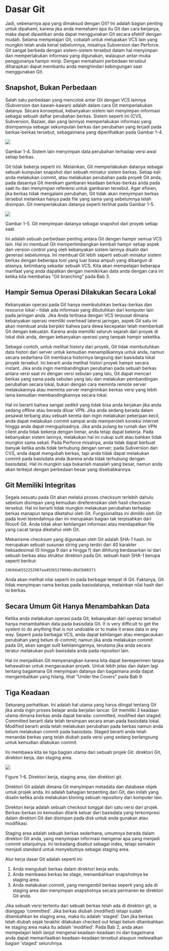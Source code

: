 # Dasar Git

Jadi, sebenarnya apa yang dimaksud dengan Git? Ini adalah bagian penting untuk dipahami, karena jika anda memahami apa itu Git dan cara kerjanya, maka dapat dipastikan anda dapat menggunakan Git secara efektif dengan mudah. Selama mempelajari Git, cobalah untuk melupakan VCS lain yang mungkin telah anda kenal sebelumnya, misalnya Subversion dan Perforce. Git sangat berbeda dengan sistem-sistem tersebut dalam hal menyimpan dan memperlakukan informasi yang digunakan, walaupun antar-muka penggunanya hampir mirip. Dengan memahami perbedaan tersebut diharapkan dapat membantu anda menghindari kebingungan saat menggunakan Git.

## Snapshot, Bukan Perbedaan

Salah satu perbedaan yang mencolok antar Git dengan VCS lainnya (Subversion dan kawan-kawan) adalah dalam cara Git memperlakukan datanya. Secara konseptual, kebanyakan sistem lain menyimpan informasi sebagai sebuah daftar perubahan berkas. Sistem seperti ini (CVS, Subversion, Bazaar, dan yang lainnya) memperlakukan informasi yang disimpannya sebagai sekumpulan berkas dan perubahan yang terjadi pada berkas-berkas tersebut, sebagaimana yang diperlihatkan pada Gambar 1-4.


![](http://git-scm.com/figures/18333fig0104-tn.png)
 
Gambar 1-4. Sistem lain menyimpan data perubahan terhadap versi awal setiap berkas.

Git tidak bekerja seperti ini. Melainkan, Git memperlakukan datanya sebagai sebuah kumpulan snapshot dari sebuah miniatur sistem berkas. Setiap kali anda melakukan commit, atau melakukan perubahan pada proyek Git anda, pada dasarnya Git merekam gambaran keadaan berkas-berkas anda pada saat itu dan menyimpan referensi untuk gambaran tersebut. Agar efisien, jika berkas tidak mengalami perubahan, Git tidak akan menyimpan berkas tersebut melainkan hanya pada file yang sama yang sebelumnya telah disimpan. Git memperlakukan datanya seperti terlihat pada Gambar 1-5.


![](http://git-scm.com/figures/18333fig0105-tn.png)
 
Gambar 1-5. Git menyimpan datanya sebagai snapshot dari proyek setiap saat.

Ini adalah sebuah perbedaan penting antara Git dengan hampir semua VCS lain. Hal ini membuat Git mempertimbangkan kembali hampir setiap aspek dari version control yang oleh kebanyakan sistem lainnya disalin dari generasi sebelumnya. Ini membuat Git lebih seperti sebuah miniatur sistem berkas dengan beberapa tool yang luar biasa ampuh yang dibangun di atasnya, ketimbang sekadar sebuah VCS. Kita akan mempelajari beberapa manfaat yang anda dapatkan dengan memikirkan data anda dengan cara ini ketika kita membahas "Git branching" pada Bab 3.

## Hampir Semua Operasi Dilakukan Secara Lokal

Kebanyakan operasi pada Git hanya membutuhkan berkas-berkas dan resource lokal – tidak ada informasi yang dibutuhkan dari komputer lain pada jaringan anda. Jika Anda terbiasa dengan VCS terpusat dimana kebanyakan operasi memiliki overhead latensi jaringan, aspek Git satu ini akan membuat anda berpikir bahwa para dewa kecepatan telah memberkati Git dengan kekuatan. Karena anda memiliki seluruh sejarah dari proyek di lokal disk anda, dengan kebanyakan operasi yang tampak hampir seketika.

Sebagai contoh, untuk melihat history dari proyek, Git tidak membutuhkan data histori dari server untuk kemudian menampilkannya untuk anda, namun secara sedarhana Git membaca historinya langsung dari basisdata lokal proyek tersebut. Ini berarti anda melihat histori proyek hampir secara instant. Jika anda ingin membandingkan perubahan pada sebuah berkas antara versi saat ini dengan versi sebulan yang lalu, Git dapat mencari berkas yang sama pada sebulan yang lalu dan melakukan pembandingan perubahan secara lokal, bukan dengan cara meminta remote server melakukannya atau meminta server mengirimkan berkas versi yang lebih lama kemudian membandingkannya secara lokal.

Hal ini berarti bahwa sangat sedikit yang tidak bisa anda kerjakan jika anda sedang offline atau berada diluar VPN. Jika anda sedang berada dalam pesawat terbang atau sebuah kereta dan ingin melakukan pekerjaan kecil, anda dapat melakukan commit sampai anda memperoleh koneksi internet hingga anda dapat menguploadnya. Jika anda pulang ke rumah dan VPN client anda tidak bekerja dengan benar, anda tetap dapat bekerja. Pada kebanyakan sistem lainnya, melakukan hal ini cukup sulit atau bahkan tidak mungkin sama sekali. Pada Perforce misalnya, anda tidak dapat berbuat banyak ketika anda tidak terhubung dengan server; pada Subversion dan CVS, anda dapat mengubah berkas, tapi anda tidak dapat melakukan commit pada basisdata anda (karena anda tidak terhubung dengan basisdata). Hal ini mungkin saja bukanlah masalah yang besar, namun anda akan terkejut dengan perbedaan besar yang disebabkannya.

## Git Memiliki Integritas

Segala sesuatu pada Git akan melalui proses checksum terlebih dahulu sebelum disimpan yang kemudian direferensikan oleh hasil checksum tersebut. Hal ini berarti tidak mungkin melakukan perubahan terhadap berkas manapun tanpa diketahui oleh Git. Fungsionalitas ini dimiliki oleh Git pada level terendahnya dan ini merupakan bagian tak terpisahkan dari filosofi Git. Anda tidak akan kehilangan informasi atau mendapatkan file yang cacat tanpa diketahui oleh Git.

Mekanisme checksum yang digunakan oleh Git adalah SHA-1 hash. Ini merupakan sebuah susunan string yang terdiri dari 40 karakter heksadesimal (0 hingga 9 dan a hingga f) dan dihitung berdasarkan isi dari sebuah berkas atau struktur direktori pada Git. sebuah hash SHA-1 berupa seperti berikut:

	24b9da6552252987aa493b52f8696cd6d3b00373

Anda akan melihat nilai seperti ini pada berbagai tempat di Git. Faktanya, Git tidak menyimpan nama berkas pada basisdatanya, melainkan nilai hash dari isi berkas.

## Secara Umum Git Hanya Menambahkan Data

Ketika anda melakukan operasi pada Git, kebanyakan dari operasi tersebut hanya menambahkan data pada basisdata Git. It is very difficult to get the system to do anything that is not undoable or to make it erase data in any way. Seperti pada berbagai VCS, anda dapat kehilangan atau mengacaukan perubahan yang belum di-commit; namun jika anda melakukan commit pada Git, akan sangat sulit kehilanngannya, terutama jika anda secara teratur melakukan push basisdata anda pada repositori lain.

Hal ini menjadikan Git menyenangkan karena kita dapat berexperimen tanpa kehawatiran untuk mengacaukan proyek. Untuk lebih jelas dan dalam lagi tentang bagaimana Git menyimpan datanya dan bagaimana anda dapat mengembalikan yang hilang, lihat "Under the Covers" pada Bab 9.

## Tiga Keadaan

Sekarang perhatikan. Ini adalah hal utama yang harus diingat tentang Git jika anda ingin proses belajar anda berjalan lancar. Git memiliki 3 keadaan utama dimana berkas anda dapat berada: committed, modified dan staged. Committed berarti data telah tersimpan secara aman pada basisdata lokal. Modified berarti anda telah melakukan perubahan pada berkas namun anda belum melakukan commit pada basisdata. Staged berarti anda telah menandai berkas yang telah diubah pada versi yang sedang berlangsung untuk kemudian dilakukan commit.

Ini membawa kita ke tiga bagian utama dari sebuah projek Git: direktori Git, direktori kerja, dan staging area.


![](http://git-scm.com/figures/18333fig0106-tn.png)
 
Figure 1-6. Direktori kerja, staging area, dan direktori git.

Direktori Git adalah dimana Git menyimpan metadata dan database objek untuk projek anda. Ini adalah bahagian terpenting dari Git, dan inilah yang disalin ketika anda melakukan kloning sebuah repository dari komputer lain.

Direktori kerja adalah sebuah checkout tunggal dari satu versi dari projek. Berkas-berkas ini kemudian ditarik keluar dari basisdata yang terkompresi dalam direktori Git dan disimpan pada disk untuk anda gunakan atau modifikasi.

Staging area adalah sebuah berkas sederhana, umumnya berada dalam direktori Git anda, yang menyimpan informasi mengenai apa yang menjadi commit selanjutnya. Ini terkadang disebut sebagai index, tetapi semakin menjadi standard untuk menyebutnya sebagai staging area.

Alur kerja dasar Git adalah seperti ini:

1. Anda mengubah berkas dalam direktori kerja anda.
2. Anda membawa berkas ke stage, menambahkan snapshotnya ke staging area.
3. Anda melakukan commit, yang mengambil berkas seperti yang ada di staging area dan menyimpan snapshotnya secara permanen ke direktori Git anda.

Jika sebuah versi tertentu dari sebuah berkas telah ada di direktori git, ia dianggap 'committed'. Jika berkas diubah (modified) tetapi sudah ditambahkan ke staging area, maka itu adalah 'staged'. Dan jika berkas telah diubah sejak terakhir dilakukan checked out tetapi belum ditambahkan ke staging area maka itu adalah 'modified'. Pada Bab 2, anda akan mempelajari lebih lanjut mengenai keadaan-keadaan ini dan bagaimana anda dapat memanfaatkan keadaan-keadaan tersebut ataupun melewatkan bagian 'staged' seluruhnya.
